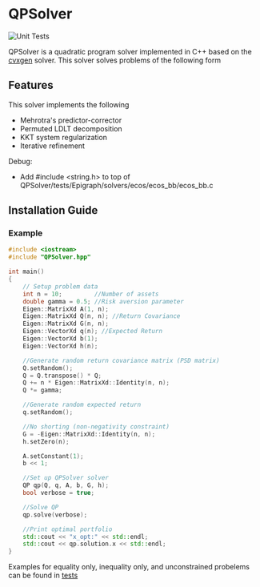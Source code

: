 # QPSolver

![Unit Tests](https://github.com/govindchari/QPSolver/actions/workflows/unit_tests.yml/badge.svg)


QPSolver is a quadratic program solver implemented in C++ based on the [cvxgen](https://stanford.edu/~boyd/papers/pdf/code_gen_impl.pdf) solver. This solver solves problems of the following form

## Features
This solver implements the following
  * Mehrotra's predictor-corrector
  * Permuted LDLT decomposition
  * KKT system regularization
  * Iterative refinement

Debug:
  - Add #include <string.h> to top of QPSolver/tests/Epigraph/solvers/ecos/ecos_bb/ecos_bb.c

## Installation Guide

### Example
```cpp
#include <iostream>
#include "QPSolver.hpp"

int main()
{
    // Setup problem data
    int n = 10;         //Number of assets
    double gamma = 0.5; //Risk aversion parameter
    Eigen::MatrixXd A(1, n);
    Eigen::MatrixXd Q(n, n); //Return Covariance
    Eigen::MatrixXd G(n, n);
    Eigen::VectorXd q(n); //Expected Return
    Eigen::VectorXd b(1);
    Eigen::VectorXd h(n);

    //Generate random return covariance matrix (PSD matrix)
    Q.setRandom();
    Q = Q.transpose() * Q;
    Q += n * Eigen::MatrixXd::Identity(n, n);
    Q *= gamma;

    //Generate random expected return
    q.setRandom();

    //No shorting (non-negativity constraint)
    G = -Eigen::MatrixXd::Identity(n, n);
    h.setZero(n);

    A.setConstant(1);
    b << 1;

    //Set up QPSolver solver
    QP qp(Q, q, A, b, G, h);
    bool verbose = true;

    //Solve QP
    qp.solve(verbose);

    //Print optimal portfolio
    std::cout << "x_opt:" << std::endl;
    std::cout << qp.solution.x << std::endl;
}

```
Examples for equality only, inequality only, and unconstrained probelems can be found in [tests](tests)
